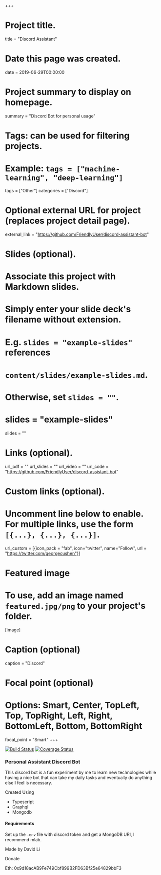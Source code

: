 +++
# Project title.
title = "Discord Assistant"

# Date this page was created.
date = 2019-06-29T00:00:00

# Project summary to display on homepage.
summary = "Discord Bot for personal usage"

# Tags: can be used for filtering projects.
# Example: `tags = ["machine-learning", "deep-learning"]`
tags = ["Other"]
categories = ["Discord"]
# Optional external URL for project (replaces project detail page).
external_link = "https://github.com/FriendlyUser/discord-assistant-bot"

# Slides (optional).
#   Associate this project with Markdown slides.
#   Simply enter your slide deck's filename without extension.
#   E.g. `slides = "example-slides"` references 
#   `content/slides/example-slides.md`.
#   Otherwise, set `slides = ""`.
# slides = "example-slides"
slides = ""

# Links (optional).
url_pdf = ""
url_slides = ""
url_video = ""
url_code = "https://github.com/FriendlyUser/discord-assistant-bot"

# Custom links (optional).
#   Uncomment line below to enable. For multiple links, use the form `[{...}, {...}, {...}]`.
url_custom = [{icon_pack = "fab", icon="twitter", name="Follow", url = "https://twitter.com/georgecushen"}]

# Featured image
# To use, add an image named `featured.jpg/png` to your project's folder. 
[image]
  # Caption (optional)
  caption = "Discord"
  
  # Focal point (optional)
  # Options: Smart, Center, TopLeft, Top, TopRight, Left, Right, BottomLeft, Bottom, BottomRight
  focal_point = "Smart"
+++


[![Build Status](https://travis-ci.com/FriendlyUser/discord-assistant.svg?branch=master)](https://travis-ci.com/FriendlyUser/discord-assistant) [![Coverage Status](https://coveralls.io/repos/github/FriendlyUser/discord-assistant-bot/badge.svg?branch=master)](https://coveralls.io/github/FriendlyUser/discord-assistant-bot?branch=master)

### Personal Assistant Discord Bot

This discord bot is a fun experiment by me to learn new technologies while having a nice bot that can take my daily tasks and eventually do anything else I feel is necessary.

Created Using
* Typescript
* Graphql
* Mongodb

#### Requirements

Set up the `.env` file with discord token and get a MongoDB URI, I recommend mlab.

Made by David Li

Donate

Eth: 0x9d18acAB9Fe749Cbf899B2FD63Bf25e64829bbF3
